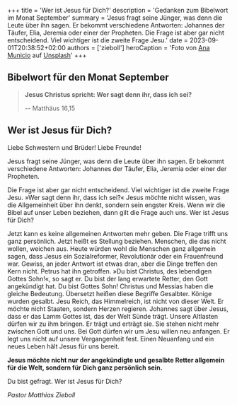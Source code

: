 +++
title = 'Wer ist Jesus für Dich?'
description = 'Gedanken zum Bibelwort im Monat September'
summary = 'Jesus fragt seine Jünger, was denn die Leute über ihn sagen. Er bekommt verschiedene Antworten: Johannes der Täufer, Elia, Jeremia oder einer der Propheten. Die Frage ist aber gar nicht entscheidend. Viel wichtiger ist die zweite Frage Jesu.'
date = 2023-09-01T20:38:52+02:00
authors = ['zieboll']
heroCaption = 'Foto von [Ana Municio](https://unsplash.com/@lamunix?utm_content=creditCopyText) auf [Unsplash](https://unsplash.com/photos/gray-and-brown-stones-on-gray-ground-PbzntH58GLQ?utm_content=creditCopyText)'
+++

## Bibelwort für den Monat September
 
> **Jesus Christus spricht:
> Wer sagt denn ihr, dass ich sei?**
>
> -- Matthäus 16,15

## Wer ist Jesus für Dich?

Liebe Schwestern und Brüder! Liebe Freunde!

Jesus fragt seine Jünger, was denn die Leute über ihn sagen. Er bekommt verschiedene Antworten: Johannes der Täufer, Elia, Jeremia oder einer der Propheten.

Die Frage ist aber gar nicht entscheidend. Viel wichtiger ist die zweite Frage Jesu. 
»Wer sagt denn ihr, dass ich sei?« Jesus möchte nicht wissen, was die Allgemeinheit über ihn denkt, sondern sein engster Kreis. 
Wenn wir die Bibel auf unser Leben beziehen, dann gilt die Frage auch uns. Wer ist Jesus für Dich?


Jetzt kann es keine allgemeinen Antworten mehr geben. Die Frage trifft uns ganz persönlich. Jetzt heißt es Stellung beziehen. Menschen, die das nicht wollen, weichen aus. Heute würden wohl die Menschen ganz allgemein sagen, dass Jesus ein Sozialreformer, Revolutionär oder ein Frauenfreund war. Gewiss, an jeder Antwort ist etwas dran, aber die Dinge treffen den Kern nicht. Petrus hat ihn getroffen. »Du bist Christus, des lebendigen Gottes Sohn!«, so sagt er. Du bist der lang erwartete Retter, den Gott angekündigt hat. Du bist Gottes Sohn! Christus und Messias haben die gleiche Bedeutung. Übersetzt heißen diese Begriffe Gesalbter. Könige wurden gesalbt. Jesu Reich, das Himmelreich, ist nicht von dieser Welt. Er möchte nicht Staaten, sondern Herzen regieren. Johannes sagt über Jesus, dass er das Lamm Gottes ist, das der Welt Sünde trägt. Unsere Altlasten dürfen wir zu ihm bringen. Er trägt und erträgt sie. Sie stehen nicht mehr zwischen Gott und uns. Bei Gott dürfen wir um Jesu willen neu anfangen. Er legt uns nicht auf unsere Vergangenheit fest. Einen Neuanfang und ein neues Leben hält Jesus für uns bereit.

**Jesus möchte nicht nur der angekündigte und gesalbte Retter allgemein für die Welt, sondern für Dich ganz persönlich sein.**

Du bist gefragt. Wer ist Jesus für Dich?

_Pastor Matthias Zieboll_
